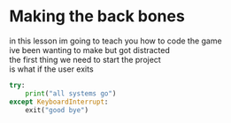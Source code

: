 # Making the back bones
in this lesson im going to teach you how to code the game \
ive been wanting to make but got distracted \
the first thing we need to start the project \
is what if the user exits
```python
try:
    print("all systems go")
except KeyboardInterrupt:
    exit("good bye")
```